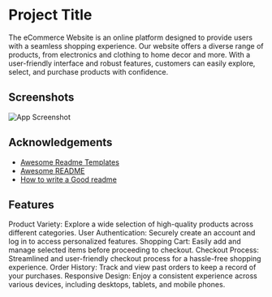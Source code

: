 
# Project Title

The eCommerce Website is an online platform designed to provide users with a seamless shopping experience. Our website offers a diverse range of products, from electronics and clothing to home decor and more. With a user-friendly interface and robust features, customers can easily explore, select, and purchase products with confidence.


## Screenshots

![App Screenshot](https://via.placeholder.com/468x300?text=App+Screenshot+Here)


## Acknowledgements

 - [Awesome Readme Templates](https://awesomeopensource.com/project/elangosundar/awesome-README-templates)
 - [Awesome README](https://github.com/matiassingers/awesome-readme)
 - [How to write a Good readme](https://bulldogjob.com/news/449-how-to-write-a-good-readme-for-your-github-project)


## Features

Product Variety: Explore a wide selection of high-quality products across different categories.
User Authentication: Securely create an account and log in to access personalized features.
Shopping Cart: Easily add and manage selected items before proceeding to checkout.
Checkout Process: Streamlined and user-friendly checkout process for a hassle-free shopping experience.
Order History: Track and view past orders to keep a record of your purchases.
Responsive Design: Enjoy a consistent experience across various devices, including desktops, tablets, and mobile phones.

